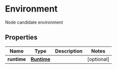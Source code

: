 

# Environment

Node candidate environment
## Properties

Name | Type | Description | Notes
------------ | ------------- | ------------- | -------------
**runtime** | [**Runtime**](Runtime.md) |  |  [optional]



